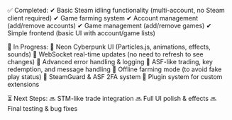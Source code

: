 ✅ Completed:
✔ Basic Steam idling functionality (multi-account, no Steam client required)
✔ Game farming system
✔ Account management (add/remove accounts)
✔ Game management (add/remove games)
✔ Simple frontend (basic UI with account/game lists)

🚀 In Progress:
🔄 Neon Cyberpunk UI (Particles.js, animations, effects, sounds)
🔄 WebSocket real-time updates (no need to refresh to see changes)
🔄 Advanced error handling & logging
🔄 ASF-like trading, key redemption, and message handling
🔄 Offline farming mode (to avoid fake play status)
🔄 SteamGuard & ASF 2FA system
🔄 Plugin system for custom extensions

⏳ Next Steps:
🔜 STM-like trade integration
🔜 Full UI polish & effects
🔜 Final testing & bug fixes
